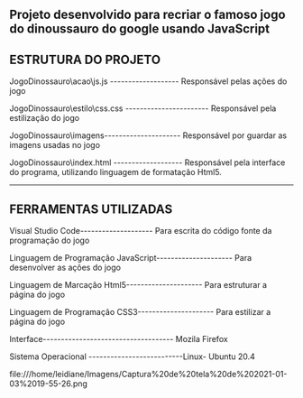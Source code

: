 
Projeto desenvolvido para recriar o famoso jogo do dinoussauro do  google usando JavaScript
--------------------------------------------------------------------------------------------


## ESTRUTURA DO PROJETO 

JogoDinossauro\acao\js.js -------------------	Responsável pelas ações do jogo

JogoDinossauro\estilo\css.css -----------------------	Responsável pela estilização do jogo

JogoDinossauro\imagens\---------------------	Responsável por guardar as imagens usadas no jogo

JogoDinossauro\index.html	------------------- Responsável pela interface do programa, utilizando linguagem de formatação Html5.

----------------------------------------------------------------------------------------------------------------------------------------------------------------------------

## FERRAMENTAS UTILIZADAS

Visual Studio Code-------------------- Para escrita do código fonte da programação do jogo

Linguagem de Programação JavaScript--------------------- Para desenvolver as ações do jogo

Linguagem de Marcação Html5--------------------- Para estruturar a página  do jogo

Linguagem de Programação CSS3--------------------- Para estilizar a página do jogo

Interface------------------------------------ Mozila Firefox

Sistema Operacional --------------------------Linux- Ubuntu 20.4

file:///home/leidiane/Imagens/Captura%20de%20tela%20de%202021-01-03%2019-55-26.png

